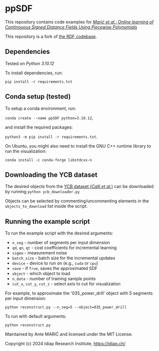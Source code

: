 # ppSDF

This repository contains code examples for [*Marić et al.: Online learning of Continouous Signed Distance Fields Using Piecewise Polynomials*](https://sites.google.com/view/pp-sdf/)

This repository is a fork of [the RDF codebase](https://github.com/yimingli1998/RDF).

## Dependencies

Tested on *Python 3.10.12*

To install dependencies, run:

`pip install -r requirements.txt`

## Conda setup (tested)

To setup a conda environment, run:

`conda create --name ppSDF python=3.10.12`,

and install the required packages:

`python3 -m pip install -r requirements.txt`.

On Ubuntu, you might also need to install the GNU C++ runtime library to run the visualization:

`conda install -c conda-forge libstdcxx-n`

## Downloading the YCB dataset

The desired objects from the [YCB dataset (*Calli et al.*)](http://ycb-benchmarks.s3-website-us-east-1.amazonaws.com/) can be downloaded by running `python ycb_downloader.py`

Objects can be selected by commenting/uncommenting elements in the `objects_to_download` list inside the script.

## Running the example script

To run the example script with the desired arguments:

- `n_seg` - number of segments per input dimension
- `qd`, `qn`, `qt` - cost coefficients for incremental learning
- `sigma` - measurement noise
- `batch_size` - batch size for the incremental updates
- `device` - device to run on (e.g., `cuda` or `cpu`)
- `save` - if `True`, saves the approximated SDF
- `object` - which object to load
- `n_data` - number of training sample points
- `cut_x`, `cut_y`, `cut_z` - select axis to cut for visualization

For example, to approximate the '035_power_drill' object with 5 segments per input dimension:

`python reconstruct.py --n_seg=5 --object=035_power_drill`

To run with default arguments:

`python reconstruct.py`

Maintained by Ante MARIĆ and licensed under the MIT License.

Copyright (c) 2024 Idiap Research Institute, https://idiap.ch/
